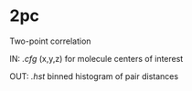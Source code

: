 # 2pc

Two-point correlation

IN: *.cfg* (x,y,z) for molecule centers of interest

OUT: *.hst* binned histogram of pair distances
